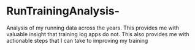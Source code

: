# RunTrainingAnalysis-
Analysis of my running data across the years. This provides me with valuable insight that training log apps do not. This also provides me with actionable steps that I can take to improving my training 
